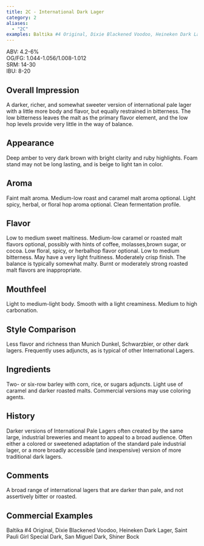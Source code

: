 ```yaml
---
title: 2C - International Dark Lager
category: 2
aliases: 
  - "2C"
examples: Baltika #4 Original, Dixie Blackened Voodoo, Heineken Dark Lager, Saint Pauli Girl Special Dark, San Miguel Dark, Shiner Bock
---
```


ABV: 4.2-6%  
OG/FG: 1.044-1.056/1.008-1.012  
SRM: 14-30  
IBU: 8-20

## Overall Impression
A darker, richer, and somewhat sweeter version of international pale lager with a little more body and flavor, but equally restrained in bitterness. The low bitterness leaves the malt as the primary flavor element, and the low hop levels provide very little in the way of balance.

## Appearance
Deep amber to very dark brown with bright clarity and ruby highlights. Foam stand may not be long lasting, and is beige to light tan in color.

## Aroma
Faint malt aroma. Medium-low roast and caramel malt aroma optional. Light spicy, herbal, or floral hop aroma optional. Clean fermentation profile.

## Flavor
Low to medium sweet maltiness. Medium-low caramel or roasted malt flavors optional, possibly with hints of coffee, molasses,brown sugar, or cocoa. Low floral, spicy, or herbalhop flavor optional. Low to medium bitterness. May have a very light fruitiness. Moderately crisp finish. The balance is typically somewhat malty. Burnt or moderately strong roasted malt flavors are inappropriate.

## Mouthfeel
Light to medium-light body. Smooth with a light creaminess. Medium to high carbonation.

## Style Comparison
Less flavor and richness than Munich Dunkel, Schwarzbier, or other dark lagers. Frequently uses adjuncts, as is typical of other International Lagers.

## Ingredients
Two- or six-row barley with corn, rice, or sugars adjuncts. Light use of caramel and darker roasted malts. Commercial versions may use coloring agents.

## History
Darker versions of International Pale Lagers often created by the same large, industrial breweries and meant to appeal to a broad audience. Often either a colored or sweetened adaptation of the standard pale industrial lager, or a more broadly accessible (and inexpensive) version of more traditional dark lagers.

## Comments
A broad range of international lagers that are darker than pale, and not assertively bitter or roasted.

## Commercial Examples
Baltika #4 Original, Dixie Blackened Voodoo, Heineken Dark Lager, Saint Pauli Girl Special Dark, San Miguel Dark, Shiner Bock